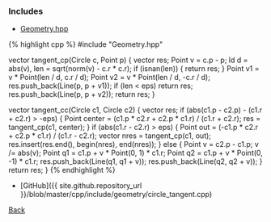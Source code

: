 ### Includes

- [Geometry.hpp](Geometry)

{% highlight cpp %}
#include "Geometry.hpp"

vector<Line> tangent_cp(Circle c, Point p) {
  vector<Line> res;
  Point v = c.p - p;
  ld d = abs(v), len = sqrt(norm(v) - c.r * c.r);
  if (isnan(len)) { return res; }
  Point v1 = v * Point(len / d,  c.r / d);
  Point v2 = v * Point(len / d, -c.r / d);
  res.push_back(Line(p, p + v1));
  if (len < eps) return res;
  res.push_back(Line(p, p + v2));
  return res;
}

vector<Line> tangent_cc(Circle c1, Circle c2) {
  vector<Line> res;
  if (abs(c1.p - c2.p) - (c1.r + c2.r) > -eps) {
    Point center = (c1.p * c2.r + c2.p * c1.r) / (c1.r + c2.r);
    res = tangent_cp(c1, center);
  }
  if (abs(c1.r - c2.r) > eps) {
    Point out = (-c1.p * c2.r + c2.p * c1.r) / (c1.r - c2.r);
    vector<Line> nres = tangent_cp(c1, out);
    res.insert(res.end(), begin(nres), end(nres));
  }
  else {
    Point v = c2.p - c1.p;
    v /= abs(v);
    Point q1 = c1.p + v * Point(0,  1) * c1.r;
    Point q2 = c1.p + v * Point(0, -1) * c1.r;
    res.push_back(Line(q1, q1 + v));
    res.push_back(Line(q2, q2 + v));
  }
  return res;
}
{% endhighlight %}

- [GitHub]({{ site.github.repository_url }}/blob/master/cpp/include/geometry/circle_tangent.cpp)

[Back](../..)
